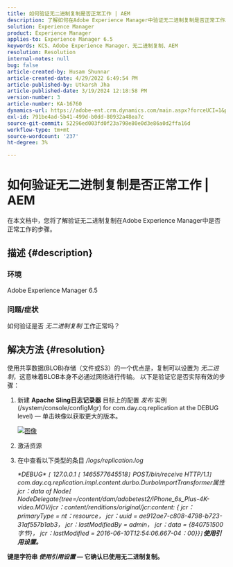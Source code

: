 ```yaml
---
title: 如何验证无二进制复制是否正常工作 | AEM
description: 了解如何在Adobe Experience Manager中验证无二进制复制是否正常工作。
solution: Experience Manager
product: Experience Manager
applies-to: Experience Manager 6.5
keywords: KCS、Adobe Experience Manager、无二进制复制、AEM
resolution: Resolution
internal-notes: null
bug: false
article-created-by: Husam Shunnar
article-created-date: 4/29/2022 6:49:54 PM
article-published-by: Utkarsh Jha
article-published-date: 3/19/2024 12:18:58 PM
version-number: 3
article-number: KA-16760
dynamics-url: https://adobe-ent.crm.dynamics.com/main.aspx?forceUCI=1&pagetype=entityrecord&etn=knowledgearticle&id=5df78e22-edc7-ec11-a7b6-0022480a1d64
exl-id: 791be4ad-5b41-499d-b0dd-80932a48ea7c
source-git-commit: 52296ed003fd0f23a798e80e0d3e86a0d2ffa16d
workflow-type: tm+mt
source-wordcount: '237'
ht-degree: 3%

---
```


# 如何验证无二进制复制是否正常工作 | AEM


在本文档中，您将了解验证无二进制复制在Adobe Experience Manager中是否正常工作的步骤。

## 描述 {#description}


### <b>环境</b>

Adobe Experience Manager 6.5



### <b>问题/症状</b>

如何验证是否 *无二进制复制* 工作正常吗？


## 解决方法 {#resolution}


使用共享数据(BLOB)存储（文件或S3）的一个优点是，复制可以设置为 *无二进制*，这意味着BLOB本身不必通过网络进行传输。 以下是验证它是否实际有效的步骤：

1. 新建 <b>Apache Sling日志记录器</b> 目标上的配置 *发布* 实例(/system/console/configMgr) for com.day.cq.replication at the DEBUG level) — 单击映像以获取更大的版本。<br>

   [![图像](https://64.media.tumblr.com/7399cc8fc96a1bb17456e9aff2af2999/tumblr_inline_p9j3kgHl8K1r414c2_500.png)](https://href.li/?http://jayan.kandathil.ca/CQ-OPS/aem62/LoggingLogger-Replication.png)
2. 激活资源


3. 在中查看以下类型的条目 */logs/replication.log*

   *\*DEBUG\* `[` 127.0.0.1 `[` 1465577645518`]`  POST/bin/receive HTTP/1.1`]`  com.day.cq.replication.impl.content.durbo.DurboImportTransformer属性jcr：data of Node`[` NodeDelegate{tree=/content/dam/adobetest2/iPhone_6s_Plus-4K-video.MOV/jcr：content/renditions/original/jcr:content: { jcr：primaryType = nt：resource， jcr：uuid = ae912ae7-c808-4798-b723-31af557b1ab3， jcr：lastModifiedBy = admin， jcr：data = {840751500字节}， jcr：lastModified = 2016-06-10T12:54:06.667-04：00}}`]`<b>使用引用设置。*


键是字符串 *使用引用设置* — 它确认已使用无二进制复制。

